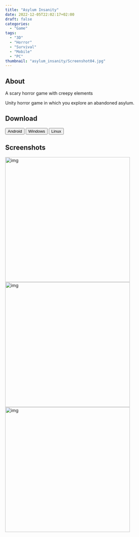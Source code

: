 ```yaml
---
title: "Asylum Insanity"
date: 2022-12-05T22:02:17+02:00
draft: false
categories:
  - "Game"
tags:
  - "3D"
  - "Horror"
  - "Survival"
  - "Mobile"
  - "PC"
thumbnail: "asylum_insanity/Screenshot04.jpg"
---
```


## About

A scary horror game with creepy elements

Unity horror game in which you explore an abandoned asylum.

## Download

<button onclick="location.href='https://play.google.com/store/apps/details?id=com.ShwaikaStudios.AsylumInsanity'" type="button">
        Android</button>

<button onclick="location.href='https://drive.google.com/file/d/14KWykrtmEXgQ5lVEjUeL0YN-Rf7Ojg5d/view?usp=sharing'" type="button">
        Windows</button>

<button onclick="location.href='https://drive.google.com/file/d/10oFAJQPZ56NlX-FrzVQGmK1kwfjViTEN/view?usp=sharing'" type="button">
        Linux</button>

## Screenshots

<img src="/asylum_insanity/Screenshot01.jpg" alt="img" width="400"/>
<img src="/asylum_insanity/Screenshot02.jpg" alt="img" width="400"/>
<img src="/asylum_insanity/Screenshot03.jpg" alt="img" width="400"/>